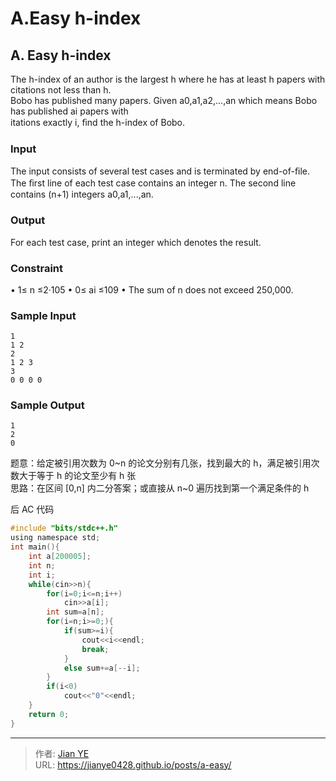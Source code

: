 # A.Easy h-index


## A. Easy h-index

The h-index of an author is the largest h where he has at least h papers with citations not less than h.  
Bobo has published many papers. Given a0,a1,a2,...,an which means Bobo has published ai papers with  
itations exactly i, ﬁnd the h-index of Bobo.

<!--more-->

### Input

The input consists of several test cases and is terminated by end-of-ﬁle.  
The ﬁrst line of each test case contains an integer n. The second line contains (n+1) integers a0,a1,...,an.

### Output

For each test case, print an integer which denotes the result.

### Constraint

• 1≤ n ≤2·105
• 0≤ ai ≤109
• The sum of n does not exceed 250,000.

### Sample Input

    1
    1 2
    2
    1 2 3
    3
    0 0 0 0

### Sample Output

    1
    2
    0

题意：给定被引用次数为 0~n 的论文分别有几张，找到最大的 h，满足被引用次数大于等于 h 的论文至少有 h 张  
思路：在区间 [0,n] 内二分答案；或直接从 n~0 遍历找到第一个满足条件的 h

后 AC 代码

```c
#include "bits/stdc++.h"
using namespace std;
int main(){
    int a[200005];
    int n;
    int i;
    while(cin>>n){
        for(i=0;i<=n;i++)
            cin>>a[i];
        int sum=a[n];
        for(i=n;i>=0;){
            if(sum>=i){
                cout<<i<<endl;
                break;
            }
            else sum+=a[--i];
        }
        if(i<0)
            cout<<"0"<<endl;
    }
    return 0;
}
```


---

> 作者: [Jian YE](https://github.com/jianye0428)  
> URL: https://jianye0428.github.io/posts/a-easy/  

